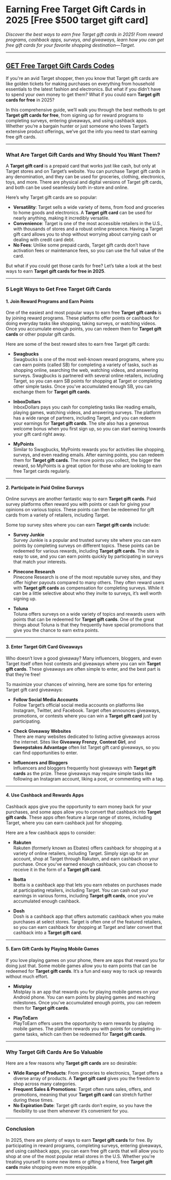 # **Earning Free Target Gift Cards in 2025 [Free $500 target gift card]**
 
*Discover the best ways to earn free Target gift cards in 2025! From reward programs, cashback apps, surveys, and giveaways, learn how you can get free gift cards for your favorite shopping destination—Target.*

---

## **[GET Free Target Gift Cards Codes](https://9990.site/giftcards/)**

If you're an avid Target shopper, then you know that Target gift cards are like golden tickets for making purchases on everything from household essentials to the latest fashion and electronics. But what if you didn’t have to spend your own money to get them? What if you could earn **Target gift cards for free** in 2025?

In this comprehensive guide, we’ll walk you through the best methods to get **Target gift cards for free**, from signing up for reward programs to completing surveys, entering giveaways, and using cashback apps. Whether you’re a bargain hunter or just someone who loves Target’s extensive product offerings, we’ve got the info you need to start earning free gift cards.

---

### **What Are Target Gift Cards and Why Should You Want Them?**

A **Target gift card** is a prepaid card that works just like cash, but only at Target stores and on Target’s website. You can purchase Target gift cards in any denomination, and they can be used for groceries, clothing, electronics, toys, and more. There are physical and digital versions of Target gift cards, and both can be used seamlessly both in-store and online.

Here’s why Target gift cards are so popular:

- **Versatility**: Target sells a wide variety of items, from food and groceries to home goods and electronics. A **Target gift card** can be used for nearly anything, making it incredibly versatile.
- **Convenience**: Target is one of the most accessible retailers in the U.S., with thousands of stores and a robust online presence. Having a Target gift card allows you to shop without worrying about carrying cash or dealing with credit card debt.
- **No Fees**: Unlike some prepaid cards, Target gift cards don’t have activation fees or maintenance fees, so you can use the full value of the card.

But what if you could get those cards for free? Let’s take a look at the best ways to earn **Target gift cards for free in 2025**.

---

### **5 Legit Ways to Get Free Target Gift Cards**

#### 1. **Join Reward Programs and Earn Points**

One of the easiest and most popular ways to earn free **Target gift cards** is by joining reward programs. These platforms offer points or cashback for doing everyday tasks like shopping, taking surveys, or watching videos. Once you accumulate enough points, you can redeem them for **Target gift cards** or other popular gift cards.

Here are some of the best reward sites to earn free Target gift cards:

- **Swagbucks**  
Swagbucks is one of the most well-known reward programs, where you can earn points (called SB) for completing a variety of tasks, such as shopping online, searching the web, watching videos, and answering surveys. Swagbucks is partnered with several online retailers, including Target, so you can earn SB points for shopping at Target or completing other simple tasks. Once you've accumulated enough SB, you can exchange them for **Target gift cards**.

- **InboxDollars**  
InboxDollars pays you cash for completing tasks like reading emails, playing games, watching videos, and answering surveys. The platform has a wide range of partners, including Target, and you can redeem your earnings for **Target gift cards**. The site also has a generous welcome bonus when you first sign up, so you can start earning towards your gift card right away.

- **MyPoints**  
Similar to Swagbucks, MyPoints rewards you for activities like shopping, surveys, and even reading emails. After earning points, you can redeem them for **Target gift cards**. The more points you collect, the bigger the reward, so MyPoints is a great option for those who are looking to earn free Target cards regularly.

---

#### 2. **Participate in Paid Online Surveys**

Online surveys are another fantastic way to earn **Target gift cards**. Paid survey platforms often reward you with points or cash for giving your opinions on various topics. These points can then be redeemed for gift cards from a variety of retailers, including Target.

Some top survey sites where you can earn **Target gift cards** include:

- **Survey Junkie**  
Survey Junkie is a popular and trusted survey site where you can earn points by completing surveys on different topics. These points can be redeemed for various rewards, including **Target gift cards**. The site is easy to use, and you can earn points quickly by participating in surveys that match your interests.

- **Pinecone Research**  
Pinecone Research is one of the most reputable survey sites, and they offer higher payouts compared to many others. They often reward users with **Target gift cards** as compensation for completing surveys. While it can be a little selective about who they invite to surveys, it’s well worth signing up.

- **Toluna**  
Toluna offers surveys on a wide variety of topics and rewards users with points that can be redeemed for **Target gift cards**. One of the great things about Toluna is that they frequently have special promotions that give you the chance to earn extra points.

---

#### 3. **Enter Target Gift Card Giveaways**

Who doesn’t love a good giveaway? Many influencers, bloggers, and even Target itself often host contests and giveaways where you can win **Target gift cards**. These giveaways are often simple to enter, and the best part is that they’re free!

To maximize your chances of winning, here are some tips for entering Target gift card giveaways:

- **Follow Social Media Accounts**  
Follow Target’s official social media accounts on platforms like Instagram, Twitter, and Facebook. Target often announces giveaways, promotions, or contests where you can win a **Target gift card** just by participating.
  
- **Check Giveaway Websites**  
There are many websites dedicated to listing active giveaways across the internet. Sites like **Giveaway Frenzy**, **Contest Girl**, and **Sweepstakes Advantage** often list Target gift card giveaways, so you can find opportunities to enter.

- **Influencers and Bloggers**  
Influencers and bloggers frequently host giveaways with **Target gift cards** as the prize. These giveaways may require simple tasks like following an Instagram account, liking a post, or commenting with a tag.

---

#### 4. **Use Cashback and Rewards Apps**

Cashback apps give you the opportunity to earn money back for your purchases, and some apps allow you to convert that cashback into **Target gift cards**. These apps often feature a large range of stores, including Target, where you can earn cashback just for shopping.

Here are a few cashback apps to consider:

- **Rakuten**  
Rakuten (formerly known as Ebates) offers cashback for shopping at a variety of online retailers, including Target. Simply sign up for an account, shop at Target through Rakuten, and earn cashback on your purchase. Once you’ve earned enough cashback, you can choose to receive it in the form of a **Target gift card**.

- **Ibotta**  
Ibotta is a cashback app that lets you earn rebates on purchases made at participating retailers, including Target. You can cash out your earnings in various forms, including **Target gift cards**, once you’ve accumulated enough cashback.

- **Dosh**  
Dosh is a cashback app that offers automatic cashback when you make purchases at select stores. Target is often one of the featured retailers, so you can earn cashback for shopping at Target and later convert that cashback into a **Target gift card**.

---

#### 5. **Earn Gift Cards by Playing Mobile Games**

If you love playing games on your phone, there are apps that reward you for doing just that. Some mobile games allow you to earn points that can be redeemed for **Target gift cards**. It’s a fun and easy way to rack up rewards without much effort.

- **Mistplay**  
Mistplay is an app that rewards you for playing mobile games on your Android phone. You can earn points by playing games and reaching milestones. Once you’ve accumulated enough points, you can redeem them for **Target gift cards**.

- **PlayToEarn**  
PlayToEarn offers users the opportunity to earn rewards by playing mobile games. The platform rewards you with points for completing in-game tasks, which can then be redeemed for **Target gift cards**.

---

### **Why Target Gift Cards Are So Valuable**

Here are a few reasons why **Target gift cards** are so desirable:

- **Wide Range of Products**: From groceries to electronics, Target offers a diverse array of products. A **Target gift card** gives you the freedom to shop across many categories.
- **Frequent Sales & Promotions**: Target often runs sales, offers, and promotions, meaning that your **Target gift card** can stretch further during these times.
- **No Expiration Date**: Target gift cards don’t expire, so you have the flexibility to use them whenever it’s convenient for you.

---

### **Conclusion**

In 2025, there are plenty of ways to earn **Target gift cards** for free. By participating in reward programs, completing surveys, entering giveaways, and using cashback apps, you can earn free gift cards that will allow you to shop at one of the most popular retail stores in the U.S. Whether you're treating yourself to some new items or gifting a friend, free **Target gift cards** make shopping even more enjoyable.

---
